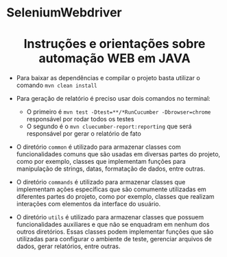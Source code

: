 # SeleniumWebdriver
# <h1 align="center"> Instruções e orientações sobre automação WEB em JAVA<h4 align="center"> 

- Para baixar as dependências e compilar o projeto basta utilizar o comando ```mvn clean install```

- Para geração de relatório é preciso usar dois comandos no terminal:
  - O primeiro é ```mvn test -Dtest=**/*RunCucumber -Dbrowser=chrome``` responsável por rodar todos os testes
  - O segundo é o ```mvn cluecumber-report:reporting``` que será responsável por gerar o relatório de fato


- O diretório ```common``` é utilizado para armazenar classes com funcionalidades comuns que são usadas em diversas partes do projeto, como por exemplo, classes que implementam funções para manipulação de strings, datas, formatação de dados, entre outras.


- O diretório ```commands``` é utilizado para armazenar classes que implementam ações específicas que são comumente utilizadas em diferentes partes do projeto, como por exemplo, classes que realizam interações com elementos da interface do usuário.


- O diretório ```utils``` é utilizado para armazenar classes que possuem funcionalidades auxiliares e que não se enquadram em nenhum dos outros diretórios. Essas classes podem implementar funções que são utilizadas para configurar o ambiente de teste, gerenciar arquivos de dados, gerar relatórios, entre outras.